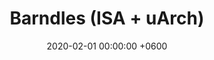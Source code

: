 ---
title: Barndles (ISA + uArch)
description: A custom ISA and microarchitecture for a unique computer implemented with 3D shaders.
date: 2020-02-01 00:00:00 +0600
image:
  path: /assets/img/avatar.jpg
---